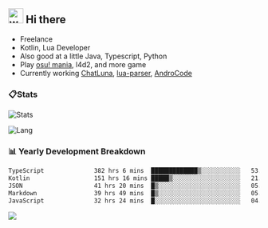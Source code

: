 ## <img alt="wave" src="https://raw.githubusercontent.com/MartinHeinz/MartinHeinz/master/wave.gif" width="30px"> Hi there

- Freelance
- Kotlin, Lua Developer
- Also good at a little Java, Typescript, Python
- Play [osu! mania](https://osu.ppy.sh/users/29808669), l4d2, and more game
- Currently working [ChatLuna](https://github.com/ChatLunaLab), [lua-parser](https://github.com/dingyi222666/lua-parser), [AndroCode](https://github.com/dingyi222666/AndroCode)

### 📋Stats

![Stats](https://github-readme-stats.vercel.app/api?username=dingyi222666&show_icons=true&icon_color=47A69E&title_color=47A69E&count_private=true)    

![Lang](https://github-readme-stats.vercel.app/api/top-langs/?username=dingyi222666&layout=compact&title_color=47A69E&hide=html,css,c,c%2B%2B)   

### 📊 Yearly Development Breakdown

<!--START_SECTION:waka-->

```txt
TypeScript              382 hrs 6 mins  █████████████▒░░░░░░░░░░░   53.74 %
Kotlin                  151 hrs 16 mins █████▒░░░░░░░░░░░░░░░░░░░   21.28 %
JSON                    41 hrs 20 mins  █▒░░░░░░░░░░░░░░░░░░░░░░░   05.81 %
Markdown                39 hrs 49 mins  █▒░░░░░░░░░░░░░░░░░░░░░░░   05.60 %
JavaScript              32 hrs 24 mins  █░░░░░░░░░░░░░░░░░░░░░░░░   04.56 %
```

<!--END_SECTION:waka-->

![](https://komarev.com/ghpvc/?username=dingyi222666)
